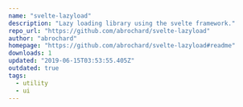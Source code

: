 ```yaml
---
name: "svelte-lazyload"
description: "Lazy loading library using the svelte framework."
repo_url: "https://github.com/abrochard/svelte-lazyload"
author: "abrochard"
homepage: "https://github.com/abrochard/svelte-lazyload#readme"
downloads: 1
updated: "2019-06-15T03:53:55.405Z"
outdated: true
tags: 
  - utility
  - ui
---
```

